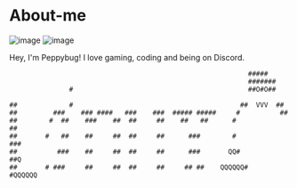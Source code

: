 # About-me
![image](https://github.com/user-attachments/assets/00fed854-01cd-4a26-a9ac-a72ca680636d)
![image](https://camo.githubusercontent.com/ba9ee317fbd909c0e98040a24a792e1d45eb3c77d70eee68e5d0b783df0ee60d/68747470733a2f2f736b696c6c69636f6e732e6465762f69636f6e733f693d6170706c652c77696e646f77732c6c696e75782c61726368)

Hey, I'm Peppybug!
I love gaming, coding and being on Discord.



                                                                #####
                                                                #######
                   #                                            ##O#O##

    ##             #                                          ##  VVV  ##
    ##         ###    ### ####   ###    ###  ##### #####     #          ##
    ##        #  ##    ###    ##  ##     ##    ##   ##      #            ##
    ##       #   ##    ##     ##  ##     ##      ###        #            ###
    ##          ###    ##     ##  ##     ##      ###       QQ#           ##Q
    ##       # ###     ##     ##  ##     ##     ## ##    QQQQQQ#       #QQQQQQ
    

